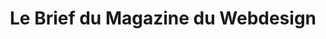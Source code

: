 ---
layout: brief-emails_index
title: Le Brief du Magazine du Webdesign
description: Le Brief, un email quotidien contenant les news les plus populaires et inspirantes sur le Web design et le développement Web
intro: Le meilleur des interfaces, chaque jour par email. Rejoignez 10 000+ designers et développeurs à la recherche des dernières nouveautés en design interactif.
text-twtr : Le Brief, Le meilleur des interfaces, chaque jour par email.
permalink: /le-brief-du-magazine-du-webdesign/
---